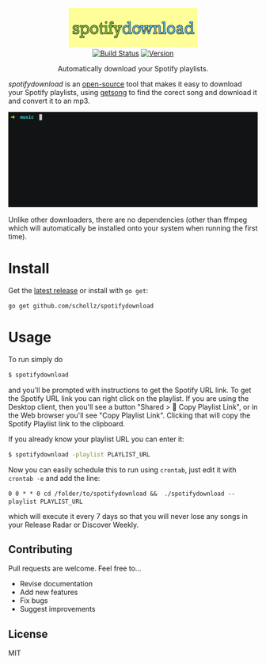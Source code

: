 <p align="center">
<img
    src=".github/logo.png"
    width="260" border="0" alt="spotifydownload">
<br>
<a href="https://travis-ci.org/schollz/spotifydownload"><img
src="https://img.shields.io/travis/schollz/spotifydownload.svg?style=flat-square"
alt="Build Status"></a> <a
href="https://github.com/schollz/spotifydownload/releases/latest"><img
src="https://img.shields.io/badge/version-0.4.0-brightgreen.svg?style=flat-square"
alt="Version"></a> </p>

<p align="center">Automatically download your Spotify playlists.</p>

*spotifydownload* is an [open-source](https://github.com/schollz/spotifydownload) tool that makes it easy to download your Spotify playlists, using [getsong](https://github.com/schollz/getsong) to find the corect song and download it and convert it to an mp3.

![Example](.github/sdown.gif)

Unlike other downloaders, there are no dependencies (other than ffmpeg which will automatically be installed onto your system when running the first time).

# Install

Get the [latest release](https://github.com/schollz/spotifydownload/releases/latest) or install with `go get`:

```
go get github.com/schollz/spotifydownload
```

# Usage


To run simply do

```bash
$ spotifydownload
```

and you'll be prompted with instructions to get the Spotify URL link. To get the Spotify URL link you can right click on the playlist. If you are using the Desktop client, then you'll see a button "Shared > 🔗 Copy Playlist Link", or in the Web browser you'll see "Copy Playlist Link". Clicking that will copy the Spotify Playlist link to the clipboard.


If you already know your playlist URL you can enter it:

```bash
$ spotifydownload -playlist PLAYLIST_URL
```

Now you can easily schedule this to run using `crontab`, just edit it with `crontab -e` and add the line:

```
0 0 * * 0 cd /folder/to/spotifydownload &&  ./spotifydownload --playlist PLAYLIST_URL
```

which will execute it every 7 days so that you will never lose any songs in your Release Radar or Discover Weekly.

## Contributing

Pull requests are welcome. Feel free to...

- Revise documentation
- Add new features
- Fix bugs
- Suggest improvements


## License

MIT

